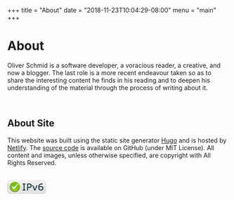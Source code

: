 +++
title = "About"
date = "2018-11-23T10:04:29-08:00"
menu = "main"
+++
<h1 class="title">About</h1>

Oliver Schmid is a software developer, a voracious reader, a creative, and now a blogger. The last role is a more recent endeavour taken so as to share the interesting content he finds in his reading and to deepen his understanding of the material through the process of writing about it.

<br>
<h2 class="title is-4">About Site</h2>

This website was built using the static site generator [Hugo](https://gohugo.io/) and is hosted by [Netlify](https://www.netlify.com/). The [source code](https://github.com/oschmid/website) is available on GitHub (under MIT License). All content and images, unless otherwise specified, are copyright with All Rights Reserved.

<br>
<a href='http://ipv6-test.com/validate.php?url=referer'><img src='button-ipv6-small.png' alt='IPv6 ready' title='This website is IPv6 ready' border='0'/></a>

